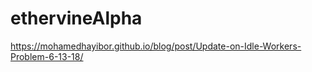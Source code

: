 # ethervineAlpha
https://mohamedhayibor.github.io/blog/post/Update-on-Idle-Workers-Problem-6-13-18/
